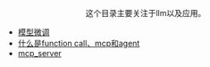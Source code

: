 <div align='center'>
<p>这个目录主要关注于llm以及应用。</p>
</div>


- [模型微调](/llm_and_agent/模型微调.md)
- [什么是function call、mcp和agent](/llm_and_agent/%E4%BB%80%E4%B9%88%E6%98%AFfunction%20call%E3%80%81mcp%E5%92%8Cagent/%E4%BB%80%E4%B9%88%E6%98%AFfunction%20call%E3%80%81mcp%E5%92%8Cagent.md)
- [mcp_server](/llm_and_agent/mcp_server.md)